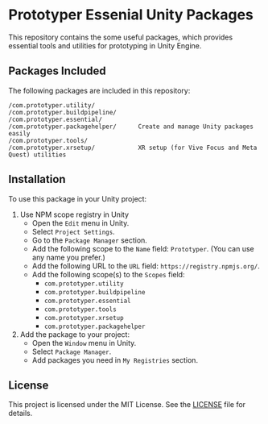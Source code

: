 # Prototyper Essenial Unity Packages

This repository contains the some useful packages, which provides essential tools and utilities for prototyping in Unity Engine.


## Packages Included
The following packages are included in this repository:

```
/com.prototyper.utility/
/com.prototyper.buildpipeline/
/com.prototyper.essential/
/com.prototyper.packagehelper/      Create and manage Unity packages easily
/com.prototyper.tools/
/com.prototyper.xrsetup/            XR setup (for Vive Focus and Meta Quest) utilities
```

## Installation

To use this package in your Unity project:

1. Use NPM scope registry in Unity
    - Open the `Edit` menu in Unity.
    - Select `Project Settings`.
    - Go to the `Package Manager` section.
    - Add the following scope to the `Name` field: `Prototyper`. (You can use any name you prefer.)
    - Add the following URL to the `URL` field: `https://registry.npmjs.org/`.
    - Add the following scope(s) to the `Scopes` field:
      - `com.prototyper.utility`
      - `com.prototyper.buildpipeline`
      - `com.prototyper.essential`
      - `com.prototyper.tools`
      - `com.prototyper.xrsetup`
      - `com.prototyper.packagehelper`
2. Add the package to your project:
    - Open the `Window` menu in Unity.
    - Select `Package Manager`.
    - Add packages you need in `My Registries` section.

## License

This project is licensed under the MIT License. See the [LICENSE](LICENSE/LICENSE.md) file for details.